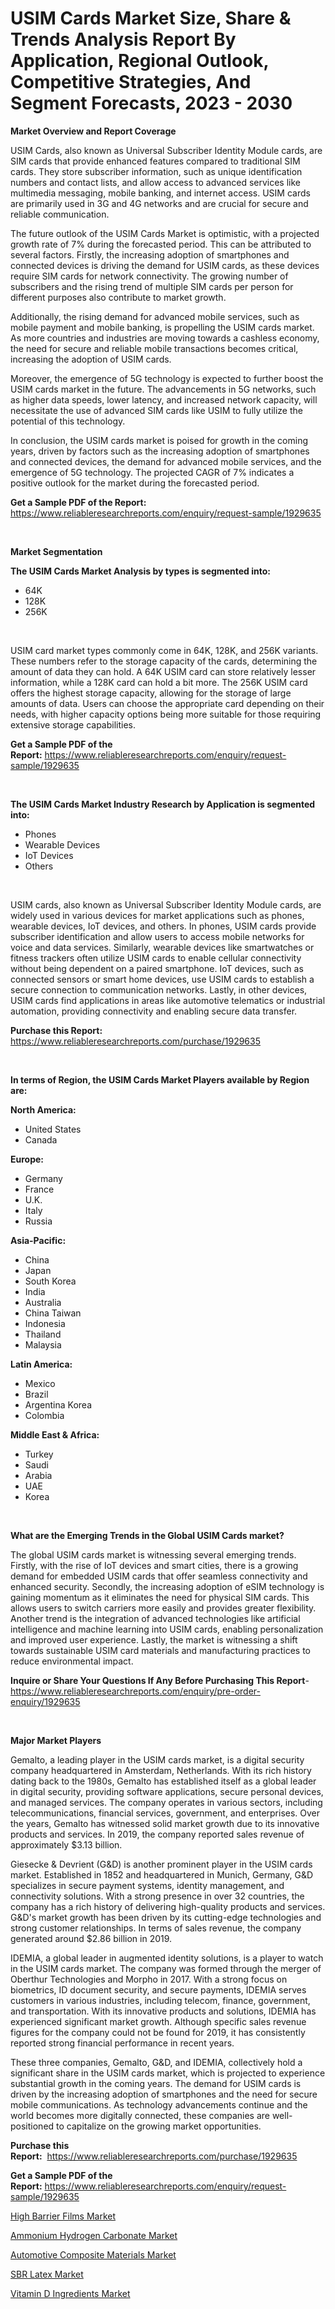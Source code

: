 <p><h1>USIM Cards Market Size, Share & Trends Analysis Report By Application, Regional Outlook, Competitive Strategies, And Segment Forecasts, 2023 - 2030</h1></p><p><strong>Market Overview and Report Coverage</strong></p>
<p><p>USIM Cards, also known as Universal Subscriber Identity Module cards, are SIM cards that provide enhanced features compared to traditional SIM cards. They store subscriber information, such as unique identification numbers and contact lists, and allow access to advanced services like multimedia messaging, mobile banking, and internet access. USIM cards are primarily used in 3G and 4G networks and are crucial for secure and reliable communication.</p><p>The future outlook of the USIM Cards Market is optimistic, with a projected growth rate of 7% during the forecasted period. This can be attributed to several factors. Firstly, the increasing adoption of smartphones and connected devices is driving the demand for USIM cards, as these devices require SIM cards for network connectivity. The growing number of subscribers and the rising trend of multiple SIM cards per person for different purposes also contribute to market growth.</p><p>Additionally, the rising demand for advanced mobile services, such as mobile payment and mobile banking, is propelling the USIM cards market. As more countries and industries are moving towards a cashless economy, the need for secure and reliable mobile transactions becomes critical, increasing the adoption of USIM cards.</p><p>Moreover, the emergence of 5G technology is expected to further boost the USIM cards market in the future. The advancements in 5G networks, such as higher data speeds, lower latency, and increased network capacity, will necessitate the use of advanced SIM cards like USIM to fully utilize the potential of this technology.</p><p>In conclusion, the USIM cards market is poised for growth in the coming years, driven by factors such as the increasing adoption of smartphones and connected devices, the demand for advanced mobile services, and the emergence of 5G technology. The projected CAGR of 7% indicates a positive outlook for the market during the forecasted period.</p></p>
<p><strong>Get a Sample PDF of the Report:</strong> <a href="https://www.reliableresearchreports.com/enquiry/request-sample/1929635">https://www.reliableresearchreports.com/enquiry/request-sample/1929635</a></p>
<p>&nbsp;</p>
<p><strong>Market Segmentation</strong></p>
<p><strong>The USIM Cards Market Analysis by types is segmented into:</strong></p>
<p><ul><li>64K</li><li>128K</li><li>256K</li></ul></p>
<p>&nbsp;</p>
<p><p>USIM card market types commonly come in 64K, 128K, and 256K variants. These numbers refer to the storage capacity of the cards, determining the amount of data they can hold. A 64K USIM card can store relatively lesser information, while a 128K card can hold a bit more. The 256K USIM card offers the highest storage capacity, allowing for the storage of large amounts of data. Users can choose the appropriate card depending on their needs, with higher capacity options being more suitable for those requiring extensive storage capabilities.</p></p>
<p><strong>Get a Sample PDF of the Report:</strong>&nbsp;<a href="https://www.reliableresearchreports.com/enquiry/request-sample/1929635">https://www.reliableresearchreports.com/enquiry/request-sample/1929635</a></p>
<p>&nbsp;</p>
<p><strong>The USIM Cards Market Industry Research by Application is segmented into:</strong></p>
<p><ul><li>Phones</li><li>Wearable Devices</li><li>IoT Devices</li><li>Others</li></ul></p>
<p>&nbsp;</p>
<p><p>USIM cards, also known as Universal Subscriber Identity Module cards, are widely used in various devices for market applications such as phones, wearable devices, IoT devices, and others. In phones, USIM cards provide subscriber identification and allow users to access mobile networks for voice and data services. Similarly, wearable devices like smartwatches or fitness trackers often utilize USIM cards to enable cellular connectivity without being dependent on a paired smartphone. IoT devices, such as connected sensors or smart home devices, use USIM cards to establish a secure connection to communication networks. Lastly, in other devices, USIM cards find applications in areas like automotive telematics or industrial automation, providing connectivity and enabling secure data transfer.</p></p>
<p><strong>Purchase this Report:</strong>&nbsp; <a href="https://www.reliableresearchreports.com/purchase/1929635">https://www.reliableresearchreports.com/purchase/1929635</a></p>
<p>&nbsp;</p>
<p><strong>In terms of Region, the USIM Cards Market Players available by Region are:</strong></p>
<p>
    <p> <strong> North America: </strong>
        <ul>
            <li>United States</li>
            <li>Canada</li>
        </ul>
        </p> 
    <p> <strong> Europe: </strong>
        <ul>
            <li>Germany</li>
            <li>France</li>
            <li>U.K.</li>
            <li>Italy</li>
            <li>Russia</li>
        </ul>
        </p> 
    <p> <strong> Asia-Pacific: </strong>
        <ul>
            <li>China</li>
            <li>Japan</li>
            <li>South Korea</li>
            <li>India</li>
            <li>Australia</li>
            <li>China Taiwan</li>
            <li>Indonesia</li>
            <li>Thailand</li>
            <li>Malaysia</li>
        </ul>
        </p> 
    <p> <strong> Latin America: </strong>
        <ul>
            <li>Mexico</li>
            <li>Brazil</li>
            <li>Argentina Korea</li>
            <li>Colombia</li>
        </ul>
        </p> 
    <p> <strong> Middle East & Africa: </strong>
        <ul>
            <li>Turkey</li>
            <li>Saudi</li>
            <li>Arabia</li>
            <li>UAE</li>
            <li>Korea</li>
        </ul>
    </p>
    </p>
<p>&nbsp;</p>
<p><strong>What are the Emerging Trends in the Global USIM Cards market?</strong></p>
<p><p>The global USIM cards market is witnessing several emerging trends. Firstly, with the rise of IoT devices and smart cities, there is a growing demand for embedded USIM cards that offer seamless connectivity and enhanced security. Secondly, the increasing adoption of eSIM technology is gaining momentum as it eliminates the need for physical SIM cards. This allows users to switch carriers more easily and provides greater flexibility. Another trend is the integration of advanced technologies like artificial intelligence and machine learning into USIM cards, enabling personalization and improved user experience. Lastly, the market is witnessing a shift towards sustainable USIM card materials and manufacturing practices to reduce environmental impact.</p></p>
<p><strong>Inquire or Share Your Questions If Any Before Purchasing This Report</strong>- <a href="https://www.reliableresearchreports.com/enquiry/pre-order-enquiry/1929635">https://www.reliableresearchreports.com/enquiry/pre-order-enquiry/1929635</a></p>
<p>&nbsp;</p>
<p><strong>Major Market Players</strong></p>
<p><p>Gemalto, a leading player in the USIM cards market, is a digital security company headquartered in Amsterdam, Netherlands. With its rich history dating back to the 1980s, Gemalto has established itself as a global leader in digital security, providing software applications, secure personal devices, and managed services. The company operates in various sectors, including telecommunications, financial services, government, and enterprises. Over the years, Gemalto has witnessed solid market growth due to its innovative products and services. In 2019, the company reported sales revenue of approximately $3.13 billion.</p><p>Giesecke & Devrient (G&D) is another prominent player in the USIM cards market. Established in 1852 and headquartered in Munich, Germany, G&D specializes in secure payment systems, identity management, and connectivity solutions. With a strong presence in over 32 countries, the company has a rich history of delivering high-quality products and services. G&D's market growth has been driven by its cutting-edge technologies and strong customer relationships. In terms of sales revenue, the company generated around $2.86 billion in 2019.</p><p>IDEMIA, a global leader in augmented identity solutions, is a player to watch in the USIM cards market. The company was formed through the merger of Oberthur Technologies and Morpho in 2017. With a strong focus on biometrics, ID document security, and secure payments, IDEMIA serves customers in various industries, including telecom, finance, government, and transportation. With its innovative products and solutions, IDEMIA has experienced significant market growth. Although specific sales revenue figures for the company could not be found for 2019, it has consistently reported strong financial performance in recent years.</p><p>These three companies, Gemalto, G&D, and IDEMIA, collectively hold a significant share in the USIM cards market, which is projected to experience substantial growth in the coming years. The demand for USIM cards is driven by the increasing adoption of smartphones and the need for secure mobile communications. As technology advancements continue and the world becomes more digitally connected, these companies are well-positioned to capitalize on the growing market opportunities.</p></p>
<p><strong>Purchase this Report:</strong>&nbsp;&nbsp;<a href="https://www.reliableresearchreports.com/purchase/1929635">https://www.reliableresearchreports.com/purchase/1929635</a></p>
<p></p>
<p><strong>Get a Sample PDF of the Report:</strong>&nbsp;<a href="https://www.reliableresearchreports.com/enquiry/request-sample/1929635">https://www.reliableresearchreports.com/enquiry/request-sample/1929635</a></p>
<p><p><a href="https://medium.com/@sigridrobel/analyzing-high-barrier-films-market-global-industry-perspective-and-forecast-2023-to-2030-d2da833b3263">High Barrier Films Market</a></p><p><a href="https://medium.com/@cleogerhold/ammonium-hydrogen-carbonate-market-size-and-market-trends-complete-industry-overview-2023-to-2030-3cf2b363c877">Ammonium Hydrogen Carbonate Market</a></p><p><a href="https://medium.com/@taniawisozk2023/automotive-composite-materials-market-trends-and-market-analysis-forecasted-for-period-2023-2030-c97afc57625d">Automotive Composite Materials Market</a></p><p><a href="https://medium.com/@efrainhaley/sbr-latex-market-comprehensive-assessment-by-type-application-and-geography-90a8b552b4b6">SBR Latex Market</a></p><p><a href="https://medium.com/@jackybrekke/vitamin-d-ingredients-market-trends-forecast-and-competitive-analysis-to-2030-5ae7585515d4">Vitamin D Ingredients Market</a></p></p>